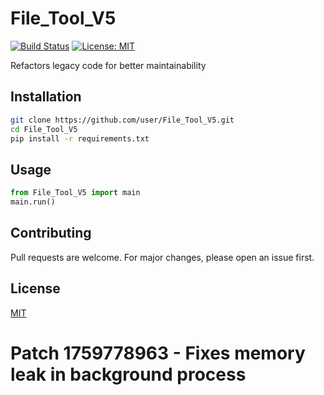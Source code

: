 # File_Tool_V5

[![Build Status](https://img.shields.io/badge/build-passing-brightgreen.svg)]()
[![License: MIT](https://img.shields.io/badge/License-MIT-yellow.svg)]()

Refactors legacy code for better maintainability

## Installation

```bash
git clone https://github.com/user/File_Tool_V5.git
cd File_Tool_V5
pip install -r requirements.txt
```

## Usage

```python
from File_Tool_V5 import main
main.run()
```

## Contributing

Pull requests are welcome. For major changes, please open an issue first.

## License

[MIT](LICENSE)
# Patch 1759778963 - Fixes memory leak in background process
